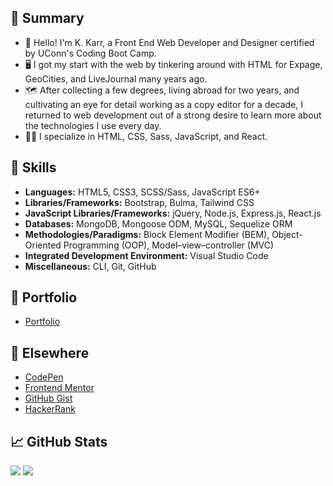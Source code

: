 ## 📝 Summary

- 👋 Hello! I'm K. Karr, a Front End Web Developer and Designer certified by UConn's Coding Boot Camp.
- 🖥️ I got my start with the web by tinkering around with HTML for Expage, GeoCities, and LiveJournal many years ago.
- 🗺️ After collecting a few degrees, living abroad for two years, and cultivating an eye for detail working as a copy editor for a decade, I returned to web development out of a strong desire to learn more about the technologies I use every day.
- 🐱‍💻 I specialize in HTML, CSS, Sass, JavaScript, and React.

## 🎨 Skills

- **Languages:** HTML5, CSS3, SCSS/Sass, JavaScript ES6+
- **Libraries/Frameworks:** Bootstrap, Bulma, Tailwind CSS
- **JavaScript Libraries/Frameworks:** jQuery, Node.js, Express.js, React.js
- **Databases:** MongoDB, Mongoose ODM, MySQL, Sequelize ORM
- **Methodologies/Paradigms:** Block Element Modifier (BEM), Object-Oriented Programming (OOP), Model–view–controller (MVC)
- **Integrated Development Environment:** Visual Studio Code
- **Miscellaneous:** CLI, Git, GitHub

## 📁 Portfolio

- [Portfolio](https://kkarrwrites.carrd.co/)

## 🔗 Elsewhere

- [CodePen](https://codepen.io/kkarrwrites)
- [Frontend Mentor](https://www.frontendmentor.io/profile/kkarrwrites)
- [GitHub Gist](https://gist.github.com/kkarrwrites)
- [HackerRank](https://www.hackerrank.com/kkarrwrites)

## 📈 GitHub Stats

<img src="https://github-readme-stats.vercel.app/api/top-langs?username=kkarrwrites&layout=compact"/>
<img src="https://github-readme-stats.vercel.app/api?username=kkarrwrites&show_icons=true"/>
